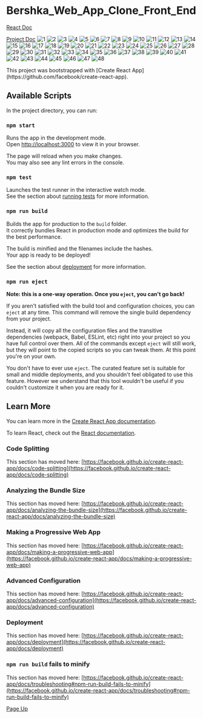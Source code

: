 # Bershka_Web_App_Clone_Front_End

<div id="up"></div>
<a href="#react">React Doc</a>

<a href="#project">Project Doc</a>
![1](https://user-images.githubusercontent.com/72611040/222006075-e6d5c8f2-3486-4f90-a42f-adfbc4ac9c47.jpg)
![2](https://user-images.githubusercontent.com/72611040/222006082-ff582097-9022-411d-9a96-ade690f8d834.jpg)
![3](https://user-images.githubusercontent.com/72611040/222006086-fe03df0f-0bf2-4ca5-9bc8-e9fe78365fc7.jpg)
![4](https://user-images.githubusercontent.com/72611040/222006090-6483e16e-89a6-4a86-95f9-d2f3a8cfdd9e.jpg)
![5](https://user-images.githubusercontent.com/72611040/222006094-85e2a1b2-9e2b-4bae-9aa2-4788fe3cd5ed.jpg)
![6](https://user-images.githubusercontent.com/72611040/222006098-2b7a1ee1-3a43-40e9-a3d6-5cc43f891704.jpg)
![7](https://user-images.githubusercontent.com/72611040/222006102-0ac5c8e0-2db1-4bb3-8d1c-f4236129483d.jpg)
![8](https://user-images.githubusercontent.com/72611040/222006104-2f00a86d-82a5-47cb-acfc-3acc869bf5d6.jpg)
![9](https://user-images.githubusercontent.com/72611040/222006108-93d0e331-6834-4481-8003-6ec0b98327e7.jpg)
![10](https://user-images.githubusercontent.com/72611040/222006109-a0d9c843-8c21-41e0-af2e-4c44b2cdba47.jpg)
![11](https://user-images.githubusercontent.com/72611040/222006111-0146584f-bde1-4be0-b1b3-b626a697f750.jpg)
![12](https://user-images.githubusercontent.com/72611040/222006112-13fdecd8-29a2-4e0f-8a95-bea601a6afc7.jpg)
![13](https://user-images.githubusercontent.com/72611040/222006115-3fb4b4f5-3b37-47b3-9a1e-35dc60149372.jpg)
![14](https://user-images.githubusercontent.com/72611040/222006118-4f124720-604e-458a-949b-92d4a3719f09.jpg)
![15](https://user-images.githubusercontent.com/72611040/222006121-45f825f1-f09e-426d-8b82-a3438bf69b9c.jpg)
![16](https://user-images.githubusercontent.com/72611040/222006124-220067b9-5e0f-4733-a4f9-2794d09343ba.jpg)
![17](https://user-images.githubusercontent.com/72611040/222006125-069198c9-8563-4e43-b3b9-4c8171fd308e.jpg)
![18](https://user-images.githubusercontent.com/72611040/222006128-3617b843-d4b4-4c26-9d58-635c5b916171.jpg)
![19](https://user-images.githubusercontent.com/72611040/222006130-a1077adf-0640-43ad-9694-a538612c1901.jpg)
![20](https://user-images.githubusercontent.com/72611040/222006131-6f22d2ac-8bc8-45f9-90fd-5b4b7455d526.jpg)
![21](https://user-images.githubusercontent.com/72611040/222006134-19f0bec9-f372-4046-9b6b-041ac007216b.jpg)
![22](https://user-images.githubusercontent.com/72611040/222006137-a8ac7ac1-1041-414a-a359-ec20b3dec22f.jpg)
![23](https://user-images.githubusercontent.com/72611040/222006140-adcf9afe-5b8d-44c5-b580-79c7034fdba9.jpg)
![24](https://user-images.githubusercontent.com/72611040/222006142-bb1e3299-e18d-4069-b20f-614e89d090d3.jpg)
![25](https://user-images.githubusercontent.com/72611040/222006146-3d5fde50-6602-4b5a-bd8e-9a1a488973ed.jpg)
![26](https://user-images.githubusercontent.com/72611040/222006148-7044270f-3f38-4e34-bcfd-a2a0a24ebc25.jpg)
![27](https://user-images.githubusercontent.com/72611040/222006151-22f04ae2-7ffb-4cb4-b4f8-1fa480610d60.jpg)
![28](https://user-images.githubusercontent.com/72611040/222006154-9016d3eb-da8a-467a-bc93-4234d2ec1d49.jpg)
![29](https://user-images.githubusercontent.com/72611040/222006157-985d537c-6450-4ad0-a931-e73647fbaffa.jpg)
![30](https://user-images.githubusercontent.com/72611040/222006161-619eb4ac-288b-468a-85e9-bde06341aa8b.jpg)
![31](https://user-images.githubusercontent.com/72611040/222006165-1694c4df-ff62-4c07-9c10-a4059fb69aaa.jpg)
![32](https://user-images.githubusercontent.com/72611040/222006168-17f6a004-79f3-4b8a-ae4b-1b898959a828.jpg)
![33](https://user-images.githubusercontent.com/72611040/222006169-461fe2ae-d263-4bfb-8b88-df8f4fa932f3.jpg)
![34](https://user-images.githubusercontent.com/72611040/222006172-fb231cd8-0c41-4206-aa3e-502547d23124.jpg)
![35](https://user-images.githubusercontent.com/72611040/222006173-525df844-04d2-4c8b-8093-62d5ee917263.jpg)
![36](https://user-images.githubusercontent.com/72611040/222006176-47ef9283-879d-4692-a71d-c88101fe684c.jpg)
![37](https://user-images.githubusercontent.com/72611040/222006178-bc2658fc-3bc9-44e6-8a93-69de2f61eeb3.jpg)
![38](https://user-images.githubusercontent.com/72611040/222006181-02a6f584-335a-4c5f-951e-521f78c846c0.jpg)
![39](https://user-images.githubusercontent.com/72611040/222006182-a48ebaf4-956c-4eec-9fad-159fcb2daee2.jpg)
![40](https://user-images.githubusercontent.com/72611040/222006184-d91781e8-0fab-439f-8b17-9fb695c50ba8.jpg)
![41](https://user-images.githubusercontent.com/72611040/222006186-4e641a4a-4979-4e9c-a5f0-fdfd276e603f.jpg)
![42](https://user-images.githubusercontent.com/72611040/222006187-73a9ed3e-8f09-4924-8553-c143a0f3b8b9.jpg)
![43](https://user-images.githubusercontent.com/72611040/222006189-4c1de6de-55ee-4fc9-9263-259622e625dd.jpg)
![44](https://user-images.githubusercontent.com/72611040/222006191-18b2516d-0897-4eb1-9e75-4ad71853bacb.jpg)
![45](https://user-images.githubusercontent.com/72611040/222006195-dd8b138e-6525-40c0-8af2-31782c306a0a.jpg)
![46](https://user-images.githubusercontent.com/72611040/222006196-fd4e0499-9118-443b-9127-bcf6927f8eb1.jpg)
![47](https://user-images.githubusercontent.com/72611040/222006200-b8007f5f-e729-4b80-997d-a912379aa6e2.jpg)
![48](https://user-images.githubusercontent.com/72611040/222006202-ece92afa-6a00-43a4-bd89-6f7e32d4352b.jpg)



<div id="react">
This project was bootstrapped with [Create React App](https://github.com/facebook/create-react-app).

## Available Scripts

In the project directory, you can run:

### `npm start`

Runs the app in the development mode.\
Open [http://localhost:3000](http://localhost:3000) to view it in your browser.

The page will reload when you make changes.\
You may also see any lint errors in the console.

### `npm test`

Launches the test runner in the interactive watch mode.\
See the section about [running tests](https://facebook.github.io/create-react-app/docs/running-tests) for more information.

### `npm run build`

Builds the app for production to the `build` folder.\
It correctly bundles React in production mode and optimizes the build for the best performance.

The build is minified and the filenames include the hashes.\
Your app is ready to be deployed!

See the section about [deployment](https://facebook.github.io/create-react-app/docs/deployment) for more information.

### `npm run eject`

**Note: this is a one-way operation. Once you `eject`, you can't go back!**

If you aren't satisfied with the build tool and configuration choices, you can `eject` at any time. This command will remove the single build dependency from your project.

Instead, it will copy all the configuration files and the transitive dependencies (webpack, Babel, ESLint, etc) right into your project so you have full control over them. All of the commands except `eject` will still work, but they will point to the copied scripts so you can tweak them. At this point you're on your own.

You don't have to ever use `eject`. The curated feature set is suitable for small and middle deployments, and you shouldn't feel obligated to use this feature. However we understand that this tool wouldn't be useful if you couldn't customize it when you are ready for it.

## Learn More

You can learn more in the [Create React App documentation](https://facebook.github.io/create-react-app/docs/getting-started).

To learn React, check out the [React documentation](https://reactjs.org/).

### Code Splitting

This section has moved here: [https://facebook.github.io/create-react-app/docs/code-splitting](https://facebook.github.io/create-react-app/docs/code-splitting)

### Analyzing the Bundle Size

This section has moved here: [https://facebook.github.io/create-react-app/docs/analyzing-the-bundle-size](https://facebook.github.io/create-react-app/docs/analyzing-the-bundle-size)

### Making a Progressive Web App

This section has moved here: [https://facebook.github.io/create-react-app/docs/making-a-progressive-web-app](https://facebook.github.io/create-react-app/docs/making-a-progressive-web-app)

### Advanced Configuration

This section has moved here: [https://facebook.github.io/create-react-app/docs/advanced-configuration](https://facebook.github.io/create-react-app/docs/advanced-configuration)

### Deployment

This section has moved here: [https://facebook.github.io/create-react-app/docs/deployment](https://facebook.github.io/create-react-app/docs/deployment)

### `npm run build` fails to minify

This section has moved here: [https://facebook.github.io/create-react-app/docs/troubleshooting#npm-run-build-fails-to-minify](https://facebook.github.io/create-react-app/docs/troubleshooting#npm-run-build-fails-to-minify)

<a href = "#up">Page Up</a>
</div>
